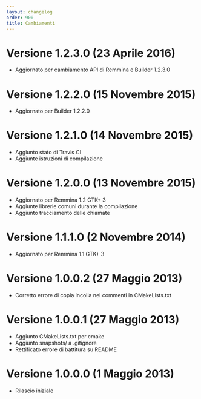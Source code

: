 ```yaml
---
layout: changelog
order: 900
title: Cambiamenti
---
```

# Versione 1.2.3.0 (23 Aprile 2016)

* Aggiornato per cambiamento API di Remmina e Builder 1.2.3.0

# Versione 1.2.2.0 (15 Novembre 2015)

* Aggiornato per Builder 1.2.2.0

# Versione 1.2.1.0 (14 Novembre 2015)

* Aggiunto stato di Travis CI
* Aggiunte istruzioni di compilazione

# Versione 1.2.0.0 (13 Novembre 2015)

* Aggiornato per Remmina 1.2 GTK+ 3
* Aggiunte librerie comuni durante la compilazione
* Aggiunto tracciamento delle chiamate

# Versione 1.1.1.0 (2 Novembre 2014)

* Aggiornato per Remmina 1.1 GTK+ 3

# Versione 1.0.0.2 (27 Maggio 2013)

* Corretto errore di copia incolla nei commenti in CMakeLists.txt

# Versione 1.0.0.1 (27 Maggio 2013)

* Aggiunto CMakeLists.txt per cmake
* Aggiunto snapshots/ a .gitignore
* Rettificato errore di battitura su README

# Versione 1.0.0.0 (1 Maggio 2013)

* Rilascio iniziale
